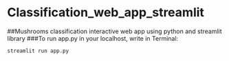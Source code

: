 # Classification_web_app_streamlit
##Mushrooms classification interactive web app using python and streamlit library 
###To run app.py in your localhost, write in Terminal:
```
streamlit run app.py
```
